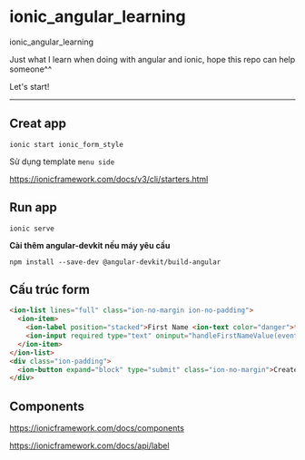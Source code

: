# ionic_angular_learning
ionic_angular_learning

Just what I learn when doing with angular and ionic, hope this repo can help someone^^

Let's start!

***

## Creat app
`ionic start ionic_form_style`

Sử dụng template `menu side`

https://ionicframework.com/docs/v3/cli/starters.html

## Run app
`ionic serve`

**Cài thêm angular-devkit nếu máy yêu cầu**

`npm install --save-dev @angular-devkit/build-angular`

## Cấu trúc form

```html
<ion-list lines="full" class="ion-no-margin ion-no-padding">
  <ion-item>
    <ion-label position="stacked">First Name <ion-text color="danger">*</ion-text></ion-label>
    <ion-input required type="text" oninput="handleFirstNameValue(event)"></ion-input>
  </ion-item>
</ion-list>
<div class="ion-padding">
  <ion-button expand="block" type="submit" class="ion-no-margin">Create account</ion-button>
</div>
```


## Components

https://ionicframework.com/docs/components

https://ionicframework.com/docs/api/label